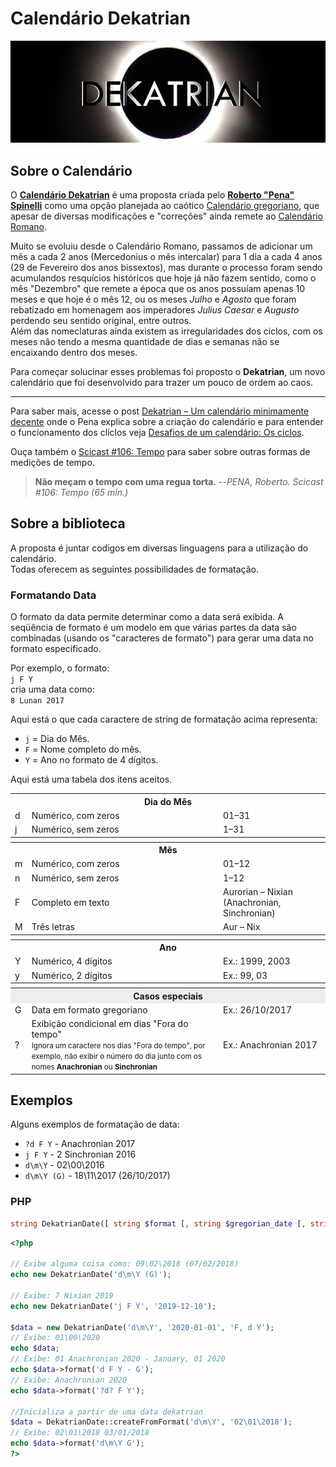 # Calendário Dekatrian
![Dekatrian](img/dekatrian.jpg)

## Sobre o Calendário
O **[Calendário Dekatrian](http://dekatrian.com)** é uma proposta criada pelo **[Roberto "Pena" Spinelli](https://twitter.com/Peninha_13)** como uma opção planejada ao caótico [Calendário gregoriano](https://pt.wikipedia.org/wiki/Calend%C3%A1rio_gregoriano), que apesar de diversas modificações e "correções" ainda remete ao [Calendário Romano](https://pt.wikipedia.org/wiki/Calend%C3%A1rio_romano).

Muito se evoluiu desde o Calendário Romano, passamos de adicionar um mês a cada 2 anos (Mercedonius o mês intercalar) para 1 dia a cada 4 anos (29 de Fevereiro dos anos bissextos), mas durante o processo foram sendo acumulandos resquícios históricos que hoje já não fazem sentido, como o mês "Dezembro" que remete a época que os anos possuíam apenas 10 meses e que hoje é o mês 12, ou os meses _Julho_ e _Agosto_ que foram rebatizado em homenagem aos imperadores _Julius Caesar_ e _Augusto_ perdendo seu sentido original, entre outros.  
 Além das nomeclaturas ainda existem as irregularidades dos ciclos, com os meses não tendo a mesma quantidade de dias e semanas não se encaixando dentro dos meses.
 
 Para começar solucinar esses problemas foi proposto o **Dekatrian**, um novo calendário que foi desenvolvido para trazer um pouco de ordem ao caos.
 
___
Para saber mais, acesse o post [Dekatrian – Um calendário minimamente decente](http://www.deviante.com.br/noticias/dekatrian-um-calendario-minimamente-decente/) onde o Pena explica sobre a criação do calendário e para entender o funcionamento dos cliclos veja [Desafios de um calendário: Os ciclos](http://www.deviante.com.br/noticias/desafios-de-um-calendario-os-ciclos/).

Ouça também o [Scicast #106: Tempo](http://www.deviante.com.br/podcasts/scicast/106-tempo/) para saber sobre outras formas de medições de tempo.

>**Não meçam o tempo com uma regua torta.** --_PENA, Roberto. Scicast #106: Tempo (65 min.)_

## Sobre a biblioteca
A proposta é juntar codigos em diversas linguagens para a utilização do calendário.  
Todas oferecem as seguintes possibilidades de formatação.

### Formatando Data
O formato da data permite determinar como a data será exibida. A seqüência de formato é um modelo em que várias partes da data são combinadas (usando os "caracteres de formato") para gerar uma data no formato especificado.

Por exemplo, o formato:  
```j F Y```  
cria uma data como:  
```8 Lunan 2017```

Aqui está o que cada caractere de string de formatação acima representa:  
* ```j``` = Dia do Mês.
* ```F``` = Nome completo do mês.
* ```Y``` = Ano no formato de 4 dígitos.

Aqui está uma tabela dos itens aceitos.

<table>
  <tr>
    <th colspan="3">Dia do Mês</th>
  </tr>
  <tr>
    <td>d</td>
    <td>Numérico, com zeros</td>
    <td>01–31</td>
  </tr>
  <tr>
    <td>j</td>
    <td>Numérico, sem zeros</td>
    <td>1–31</td>
  </tr>
  <tr>
     <th colspan="3"></th>
  </tr>
  <tr>
    <th colspan="3">Mês</th>
  </tr>
  <tr>
    <td>m</td>
    <td>Numérico, com zeros</td>
    <td>01–12</td>
  </tr>
  <tr>
      <td>n</td>
      <td>Numérico, sem zeros</td>
      <td>1–12</td></tr>
      <tr><td>F</td>
      <td>Completo em texto</td>
      <td>Aurorian – Nixian (Anachronian, Sinchronian)</td></tr>
  <tr>
      <td>M</td>
      <td>Três letras</td>
      <td>Aur – Nix</td>
  </tr>
  <tr>
     <th colspan="3"></th>
  </tr>
  <tr>
    <th colspan="3">Ano</th>
  </tr>
  <tr>
      <td>Y</td>
      <td>Numérico, 4 dígitos</td>
      <td>Ex.: 1999, 2003</td>
  </tr>
  <tr>
      <td>y</td>
      <td>Numérico, 2 dígitos</td>
      <td>Ex.: 99, 03</td>
  </tr>
  <tr>
     <th colspan="3"></th>
  </tr>
  <tr>
      <th style="background:#eee" colspan="3">Casos especiais</th>
  </tr>
  <tr>
      <td>G</td>
      <td>Data em formato gregoriano</td>
      <td>Ex.: 26/10/2017</td>
  </tr>
  <tr>
      <td>?</td>
      <td>Exibição condicional em dias "Fora do tempo"<br><small>Ignora um caractere nos dias "Fora do tempo", por exemplo, não exibir o número do dia junto com os nomes <strong>Anachronian</strong> ou <strong>Sinchronian</strong></small></td>
      <td>Ex.: Anachronian 2017</td>
  </tr>
</table>

## Exemplos
Alguns exemplos de formatação de data:
* ```?d F Y``` - Anachronian 2017
* ```j F Y``` - 2 Sinchronian 2016
* ```d\m\Y``` - 02\00\2016
* ```d\m\Y (G)``` - 18\11\2017 (26/10/2017)

### PHP
```php 
string DekatrianDate([ string $format [, string $gregorian_date [, string $gregorian_format]]] )
``` 
```php
<?php

// Exibe alguma coisa como: 09\02\2018 (07/02/2018)
echo new DekatrianDate('d\m\Y (G)');

// Exibe: 7 Nixian 2019
echo new DekatrianDate('j F Y', '2019-12-10');

$data = new DekatrianDate('d\m\Y', '2020-01-01', 'F, d Y');
// Exibe: 01\00\2020
echo $data; 
// Exibe: 01 Anachronian 2020 - January, 01 2020
echo $data->format('d F Y - G'); 
// Exibe: Anachronian 2020
echo $data->format('?d? F Y'); 

//Inicializa a partir de uma data dekatrian
$data = DekatrianDate::createFromFormat('d\m\Y', '02\01\2018');
// Exibe: 02\01\2018 03/01/2018
echo $data->format('d\m\Y G');
?>
```
